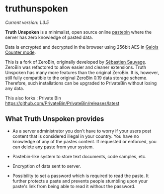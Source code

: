 # truthunspoken

*Current version: 1.3.5*

**Truth Unspoken** is a minimalist, open source online [pastebin](https://en.wikipedia.org/wiki/Pastebin)
where the server has zero knowledge of pasted data.

Data is encrypted and decrypted in the browser using 256bit AES in [Galois Counter mode](https://en.wikipedia.org/wiki/Galois/Counter_Mode).

This is a fork of ZeroBin, originally developed by
[Sébastien Sauvage](https://github.com/sebsauvage/ZeroBin). ZeroBin was refactored
to allow easier and cleaner extensions. Truth Unspoken has many more features than the
original ZeroBin. It is, however, still fully compatible to the original ZeroBin 0.19
data storage scheme. Therefore, such installations can be upgraded to PrivateBin
without losing any data.

This also forks : Private Bin https://github.com/PrivateBin/PrivateBin/releases/latest

## What Truth Unspoken provides

+ As a server administrator you don't have to worry if your users post content
  that is considered illegal in your country. You have no knowledge of any
  of the pastes content. If requested or enforced, you can delete any paste from
  your system.

+ Pastebin-like system to store text documents, code samples, etc.

+ Encryption of data sent to server.

+ Possibility to set a password which is required to read the paste. It further
  protects a paste and prevents people stumbling upon your paste's link
  from being able to read it without the password.
